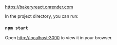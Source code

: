 
https://bakeryreact.onrender.com


In the project directory, you can run:

### `npm start`

Open [http://localhost:3000](http://localhost:3000) to view it in your browser.
